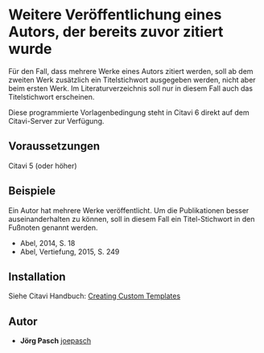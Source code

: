 # Weitere Veröffentlichung eines Autors, der bereits zuvor zitiert wurde

Für den Fall, dass mehrere Werke eines Autors zitiert werden, soll ab dem zweiten Werk zusätzlich ein Titelstichwort ausgegeben werden, nicht aber beim ersten Werk. Im Literaturverzeichnis soll nur in diesem Fall auch das Titelstichwort erscheinen.

Diese programmierte Vorlagenbedingung steht in Citavi 6 direkt auf dem Citavi-Server zur Verfügung.

## Voraussetzungen
Citavi 5 (oder höher)

## Beispiele
Ein Autor hat mehrere Werke veröffentlicht. Um die Publikationen besser auseinanderhalten zu können, soll in diesem Fall ein Titel-Stichwort in den Fußnoten genannt werden.

- Abel, 2014, S. 18
- Abel, Vertiefung, 2015, S. 249

## Installation
Siehe Citavi Handbuch: [Creating Custom Templates](http://www.citavi.com/creating_custom_templates)

## Autor

* **Jörg Pasch** [joepasch](https://github.com/joepasch)
